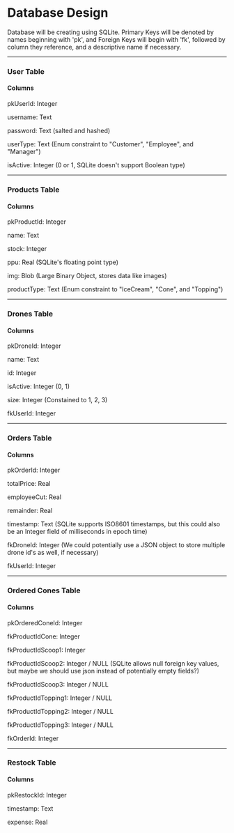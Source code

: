 # Database Design

Database will be creating using SQLite. Primary Keys will be denoted by names beginning with 'pk',
 and Foreign Keys will begin with 'fk', followed by column they reference, and a descriptive name if
necessary.

---

### User Table

#### Columns

pkUserId: Integer

username: Text

password: Text (salted and hashed)

userType: Text (Enum constraint to "Customer", "Employee", and "Manager")

isActive: Integer (0 or 1, SQLite doesn't support Boolean type)

---

### Products Table

#### Columns

pkProductId: Integer

name: Text

stock: Integer

ppu: Real (SQLite's floating point type)

img: Blob (Large Binary Object, stores data like images)

productType: Text (Enum constraint to "IceCream", "Cone", and "Topping")

---

### Drones Table

#### Columns

pkDroneId: Integer

name: Text

id: Integer

isActive: Integer (0, 1)

size: Integer (Constained to 1, 2, 3)

fkUserId: Integer

---

### Orders Table

#### Columns

pkOrderId: Integer

totalPrice: Real

employeeCut: Real

remainder: Real

timestamp: Text (SQLite supports ISO8601 timestamps, but this could also be an Integer field of milliseconds in epoch time)

fkDroneId: Integer (We could potentially use a JSON object to store multiple drone id's as well, if
necessary)

fkUserId: Integer

---

### Ordered Cones Table

#### Columns

pkOrderedConeId: Integer

fkProductIdCone: Integer 

fkProductIdScoop1: Integer

fkProductIdScoop2: Integer / NULL (SQLite allows null foreign key values, but maybe we should use json instead of potentially empty fields?)

fkProductIdScoop3: Integer / NULL

fkProductIdTopping1: Integer / NULL

fkProductIdTopping2: Integer / NULL

fkProductIdTopping3: Integer / NULL

fkOrderId: Integer

---

### Restock Table

#### Columns

pkRestockId: Integer

timestamp: Text

expense: Real

